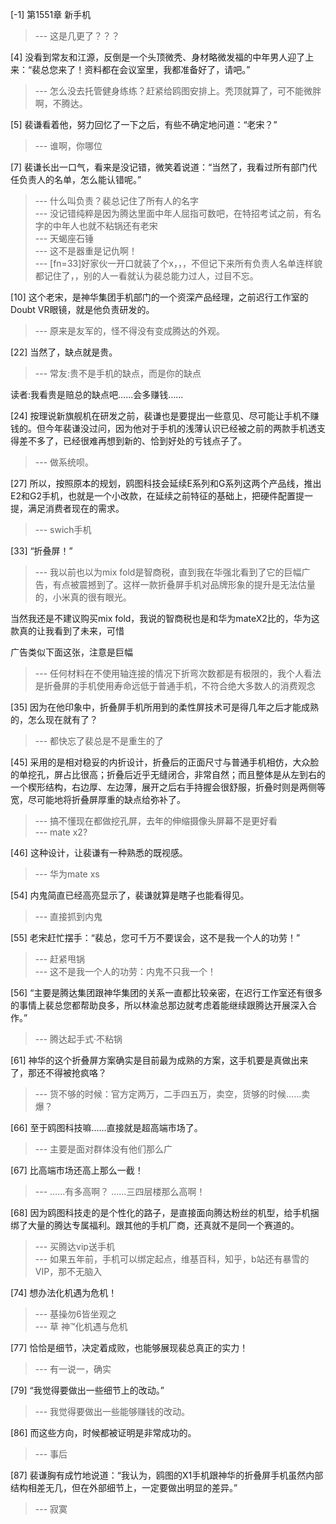 
[-1] 第1551章 新手机
>--- 这是几更了？？？<br>

[4] 没看到常友和江源，反倒是一个头顶微秃、身材略微发福的中年男人迎了上来：“裴总您来了！资料都在会议室里，我都准备好了，请吧。”
>--- 怎么没去托管健身练练？赶紧给鸥图安排上。秃顶就算了，可不能微胖啊，不腾达。<br>

[5] 裴谦看着他，努力回忆了一下之后，有些不确定地问道：“老宋？”
>--- 谁啊，你哪位<br>

[7] 裴谦长出一口气，看来是没记错，微笑着说道：“当然了，我看过所有部门代任负责人的名单，怎么能认错呢。”
>--- 什么叫负责？裴总记住了所有人的名字<br>
>--- 没记错纯粹是因为腾达里面中年人屈指可数吧，在特招考试之前，有名字的中年人也就不粘锅还有老宋<br>
>--- 天蝎座石锤<br>
>--- 这不是器重是记仇啊！<br>
>--- [fn=33]好家伙一开口就装了个x，，，不但记下来所有负责人名单连样貌都记住了，，别的人一看就认为裴总能力过人，过目不忘。<br>

[10] 这个老宋，是神华集团手机部门的一个资深产品经理，之前迟行工作室的Doubt VR眼镜，就是他负责研发的。
>--- 原来是友军的，怪不得没有变成腾达的外观。<br>

[22] 当然了，缺点就是贵。
>--- 常友:贵不是手机的缺点，而是你的缺点

读者:我看贵是赔总的缺点吧……会多赚钱……<br>

[24] 按理说新旗舰机在研发之前，裴谦也是要提出一些意见、尽可能让手机不赚钱的。但今年裴谦没过问，因为他对于手机的浅薄认识已经被之前的两款手机透支得差不多了，已经很难再想到新的、恰到好处的亏钱点子了。
>--- 做系统呗。<br>

[27] 所以，按照原本的规划，鸥图科技会延续E系列和G系列这两个产品线，推出E2和G2手机，也就是一个小改款，在延续之前特征的基础上，把硬件配置提一提，满足消费者现在的需求。
>--- swich手机<br>

[33] “折叠屏！”
>--- 我以前也以为mix fold是智商税，直到我在华强北看到了它的巨幅广告，有点被震撼到了。这样一款折叠屏手机对品牌形象的提升是无法估量的，小米真的很有眼光。

当然我还是不建议购买mix fold，我说的智商税也是和华为mateX2比的，华为这款真的让我看到了未来，可惜

广告类似下面这张，注意是巨幅<br>
>--- 任何材料在不使用轴连接的情况下折弯次数都是有极限的，我个人看法是折叠屏的手机使用寿命远低于普通手机，不符合绝大多数人的消费观念<br>

[35] 因为在他印象中，折叠屏手机所用到的柔性屏技术可是得几年之后才能成熟的，怎么现在就有了？
>--- 都快忘了裴总是不是重生的了<br>

[45] 采用的是相对稳妥的内折设计，折叠后的正面尺寸与普通手机相仿，大众脸的单挖孔，屏占比很高；折叠后近乎无缝闭合，非常自然；而且整体是从左到右的一个楔形结构，右边厚、左边薄，展开之后右手持握会很舒服，折叠时则是两侧等宽，尽可能地将折叠屏厚重的缺点给弥补了。
>--- 搞不懂现在都做挖孔屏，去年的伸缩摄像头屏幕不是更好看<br>
>--- mate x2?<br>

[46] 这种设计，让裴谦有一种熟悉的既视感。
>--- 华为mate xs<br>

[54] 内鬼简直已经高亮显示了，裴谦就算是瞎子也能看得见。
>--- 直接抓到内鬼<br>

[55] 老宋赶忙摆手：“裴总，您可千万不要误会，这不是我一个人的功劳！”
>--- 赶紧甩锅<br>
>--- 这不是我一个人的功劳：内鬼不只我一个！<br>

[56] “主要是腾达集团跟神华集团的关系一直都比较亲密，在迟行工作室还有很多的事情上裴总您都帮助良多，所以林渝总那边就考虑着能继续跟腾达开展深入合作。”
>--- 腾达起手式·不粘锅<br>

[61] 神华的这个折叠屏方案确实是目前最为成熟的方案，这手机要是真做出来了，那还不得被抢疯咯？
>--- 货不够的时候：官方定两万，二手四五万，卖空，货够的时候……卖爆？<br>

[66] 至于鸥图科技嘛……直接就是超高端市场了。
>--- 主要是面对群体没有他们那么广<br>

[67] 比高端市场还高上那么一截！
>--- ……有多高啊？
……三四层楼那么高啊！<br>

[68] 因为鸥图科技走的是个性化的路子，是直接面向腾达粉丝的机型，给手机捆绑了大量的腾达专属福利。跟其他的手机厂商，还真就不是同一个赛道的。
>--- 买腾达vip送手机<br>
>--- 如果五年前，手机可以绑定起点，维基百科，知乎，b站还有暴雪的VIP，那不无脑入<br>

[74] 想办法化机遇为危机！
>--- 基操勿6皆坐观之<br>
>--- 草 神™化机遇与危机<br>

[77] 恰恰是细节，决定着成败，也能够展现裴总真正的实力！
>--- 有一说一，确实<br>

[79] “我觉得要做出一些细节上的改动。”
>--- 我觉得要做出一些能够赚钱的改动。<br>

[86] 而这些方向，时候都被证明是非常成功的。
>--- 事后<br>

[87] 裴谦胸有成竹地说道：“我认为，鸥图的X1手机跟神华的折叠屏手机虽然内部结构相差无几，但在外部细节上，一定要做出明显的差异。”
>--- 寂寞<br>
